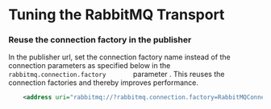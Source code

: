 # Tuning the RabbitMQ Transport

### Reuse the connection factory in the publisher

In the publisher url, set the connection factory name instead of the
connection parameters as specified below in the
`         rabbitmq.connection.factory        ` parameter . This reuses
the connection factories and thereby improves performance.

``` xml
    <address uri="rabbitmq://?rabbitmq.connection.factory=RabbitMQConnectionFactory&amp;rabbitmq.queue.name=queue1&amp;rabbitmq.queue.routing.key=queue1&amp;rabbitmq.replyto.name=replyqueue&amp;rabbitmq.exchange.name=ex1&amp;rabbitmq.queue.autodeclare=false&amp;rabbitmq.exchange.autodeclare=false&amp;rabbitmq.replyto.name=response_queue"/>
```
